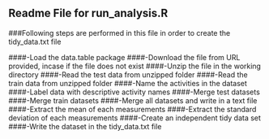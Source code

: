 ## Readme File for run_analysis.R

###Following steps are performed in this file in order to create the tidy_data.txt file

####-Load the data.table package
####-Download the file from URL provided, incase if the file does not exist
####-Unzip the file in the working directory 
####-Read the test data from unzipped folder
####-Read the train data from unzipped folder
####-Name the activities in the dataset
####-Label data with descriptive activity names
####-Merge test datasets
####-Merge train datasets
####-Merge all datasets and write in a text file
####-Extract the mean of each measurements
####-Extract the standard deviation of each measurements
####-Create an independent tidy data set
####-Write the dataset in the tidy_data.txt file

